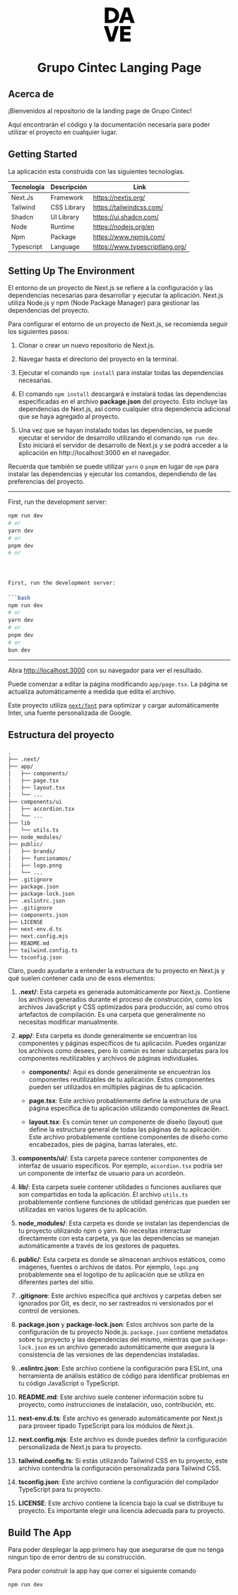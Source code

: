 <br />
<p align="center">
    <img src="./public/dave.png"  alt="Logo" width="70px" >

  <h1 align="center">Grupo Cintec Langing Page</h1>

</p>

## Acerca de

¡Bienvenidos al repositorio de la landing page de Grupo Cintec!

Aquí encontrarán el código y la documentación necesaria para poder utilizar el proyecto en cualquier lugar.

## Getting Started

La aplicación esta construida con las siguientes tecnologías. 

| Tecnología | Descripción | Link                                          |
| ---------- | ----------- | --------------------------------------------- |
| Next.Js    | Framework   | <https://nextjs.org/>                         |
| Tailwind   | CSS Library | <https://tailwindcss.com/>                     |
| Shadcn     | UI Library  | <https://ui.shadcn.com/>                       |
| Node       | Runtime     | <https://nodejs.org/en>                        |
| Npm        | Package     | <https://www.npmjs.com/>                       |
| Typescript | Language    | <https://www.typescriptlang.org/>               |


## Setting Up The Environment

El entorno de un proyecto de Next.js se refiere a la configuración y las dependencias necesarias para desarrollar y ejecutar la aplicación. Next.js utiliza Node.js y npm (Node Package Manager) para gestionar las dependencias del proyecto.

Para configurar el entorno de un proyecto de Next.js, se recomienda seguir los siguientes pasos:

1. Clonar o crear un nuevo repositorio de Next.js.
2. Navegar hasta el directorio del proyecto en la terminal.
3. Ejecutar el comando `npm install` para instalar todas las dependencias necesarias.
4. El comando `npm install` descargará e instalará todas las dependencias especificadas en el archivo **package.json** del proyecto. Esto incluye las dependencias de Next.js, así como cualquier otra dependencia adicional que se haya agregado al proyecto.

5. Una vez que se hayan instalado todas las dependencias, se puede ejecutar el servidor de desarrollo utilizando el comando `npm run dev`. Esto iniciará el servidor de desarrollo de Next.js y se podrá acceder a la aplicación en http://localhost:3000 en el navegador.

Recuerda que también se puede utilizar `yarn` o `pnpm` en lugar de `npm` para instalar las dependencias y ejecutar los comandos, dependiendo de las preferencias del proyecto.

---

First, run the development server:

```bash
npm run dev
# or
yarn dev
# or
pnpm dev
# or



First, run the development server:

```bash
npm run dev
# or
yarn dev
# or
pnpm dev
# or
bun dev
```

---

Abra [http://localhost:3000](http://localhost:3000) con su navegador para ver el resultado.

Puede comenzar a editar la página modificando `app/page.tsx`. La página se actualiza automáticamente a medida que edita el archivo.

Este proyecto utiliza [`next/font`](https://nextjs.org/docs/basic-features/font-optimization) para optimizar y cargar automáticamente Inter, una fuente personalizada de Google.

## Estructura del proyecto

```
.
├── .next/
├── app/
│   ├── components/
│   ├── page.tsx
│   ├── layout.tsx
│   └── ...
├── components/ui
│   ├── accordion.tsx
│   └── ...
├── lib
│   └── utils.ts
├── node_modules/
├── public/
│   ├── brands/
│   ├── funcionamos/
│   ├── logo.pnng 
|   └── ...
├── .gitignore
├── package.json
├── package-lock.json
├── .eslintrc.json
├── .gitignore
├── components.json
├── LICENSE
├── next-env.d.ts
├── next.config.mjs
├── README.md
├── tailwind.config.ts
└── tsconfig.json
```


Claro, puedo ayudarte a entender la estructura de tu proyecto en Next.js y qué suelen contener cada uno de esos elementos:

1. **.next/**: Esta carpeta es generada automáticamente por Next.js. Contiene los archivos generados durante el proceso de construcción, como los archivos JavaScript y CSS optimizados para producción, así como otros artefactos de compilación. Es una carpeta que generalmente no necesitas modificar manualmente.

2. **app/**: Esta carpeta es donde generalmente se encuentran los componentes y páginas específicos de tu aplicación. Puedes organizar los archivos como desees, pero lo común es tener subcarpetas para los componentes reutilizables y archivos de páginas individuales.

   - **components/**: Aquí es donde generalmente se encuentran los componentes reutilizables de tu aplicación. Estos componentes pueden ser utilizados en múltiples páginas de tu aplicación.
   
   - **page.tsx**: Este archivo probablemente define la estructura de una página específica de tu aplicación utilizando componentes de React.
   
   - **layout.tsx**: Es común tener un componente de diseño (layout) que define la estructura general de todas las páginas de tu aplicación. Este archivo probablemente contiene componentes de diseño como encabezados, pies de página, barras laterales, etc.

3. **components/ui/**: Esta carpeta parece contener componentes de interfaz de usuario específicos. Por ejemplo, `accordion.tsx` podría ser un componente de interfaz de usuario para un acordeón.

4. **lib/**: Esta carpeta suele contener utilidades o funciones auxiliares que son compartidas en toda la aplicación. El archivo `utils.ts` probablemente contiene funciones de utilidad genéricas que pueden ser utilizadas en varios lugares de tu aplicación.

5. **node_modules/**: Esta carpeta es donde se instalan las dependencias de tu proyecto utilizando npm o yarn. No necesitas interactuar directamente con esta carpeta, ya que las dependencias se manejan automáticamente a través de los gestores de paquetes.

6. **public/**: Esta carpeta es donde se almacenan archivos estáticos, como imágenes, fuentes o archivos de datos. Por ejemplo, `logo.png` probablemente sea el logotipo de tu aplicación que se utiliza en diferentes partes del sitio.

7. **.gitignore**: Este archivo especifica qué archivos y carpetas deben ser ignorados por Git, es decir, no ser rastreados ni versionados por el control de versiones.

8. **package.json** y **package-lock.json**: Estos archivos son parte de la configuración de tu proyecto Node.js. `package.json` contiene metadatos sobre tu proyecto y las dependencias del mismo, mientras que `package-lock.json` es un archivo generado automáticamente que asegura la consistencia de las versiones de las dependencias instaladas.

9. **.eslintrc.json**: Este archivo contiene la configuración para ESLint, una herramienta de análisis estático de código para identificar problemas en tu código JavaScript o TypeScript.

10. **README.md**: Este archivo suele contener información sobre tu proyecto, como instrucciones de instalación, uso, contribución, etc.

11. **next-env.d.ts**: Este archivo es generado automáticamente por Next.js para proveer tipado TypeScript para los módulos de Next.js.

12. **next.config.mjs**: Este archivo es donde puedes definir la configuración personalizada de Next.js para tu proyecto.

13. **tailwind.config.ts**: Si estás utilizando Tailwind CSS en tu proyecto, este archivo contendría la configuración personalizada para Tailwind CSS.

14. **tsconfig.json**: Este archivo contiene la configuración del compilador TypeScript para tu proyecto.

15. **LICENSE**: Este archivo contiene la licencia bajo la cual se distribuye tu proyecto. Es importante elegir una licencia adecuada para tu proyecto.

## Build The App

Para poder desplegar la app primero hay que asegurarse de que no tenga ningun tipo de error dentro de su construcción. 

Para poder construir la app hay que correr el siguiente comando

```bash
npm run dev
```